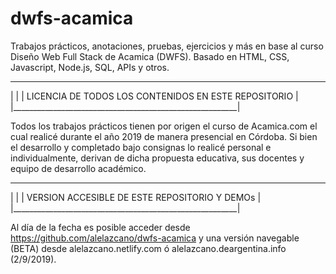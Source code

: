 # dwfs-acamica
Trabajos prácticos, anotaciones, pruebas, ejercicios y más en base al curso Diseño Web Full Stack de Acamica (DWFS). Basado en HTML, CSS, Javascript, Node.js, SQL, APIs y otros.

 ________________________________________________________
|                                                        |
|  LICENCIA DE TODOS LOS CONTENIDOS EN ESTE REPOSITORIO  |
|________________________________________________________|

Todos los trabajos prácticos tienen por origen el curso de Acamica.com el cual realicé durante el año 2019 de manera presencial en Córdoba. Si bien el desarrollo y completado bajo consignas lo realicé personal e individualmente, derivan de dicha propuesta educativa, sus docentes y equipo de desarrollo académico.

 ________________________________________________________
|                                                        |
|      VERSION ACCESIBLE DE ESTE REPOSITORIO Y DEMOs     |
|________________________________________________________|

Al día de la fecha es posible acceder desde https://github.com/alelazcano/dwfs-acamica y una versión navegable (BETA) desde alelazcano.netlify.com ó alelazcano.deargentina.info (2/9/2019).

